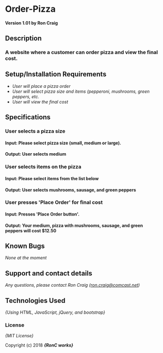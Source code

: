 # Order-Pizza

#### Version 1.01 by Ron Craig

## Description
### A website where a customer can order pizza and view the final cost.

## Setup/Installation Requirements
* _User will place a pizza order_
* _User will select pizza size and items (pepperoni, mushrooms, green peppers, etc._
* _User will view the final cost_

## Specifications

### User selects a pizza size
#### Input: Please select pizza size (small, medium or large).
#### Output: User selects medium

### User selects items on the pizza
#### Input: Please select items from the list below
#### Output: User selects mushrooms, sausage, and green peppers

### User presses 'Place Order' for final cost
#### Input: Presses 'Place Order button'.
#### Output: Your medium, pizza with mushrooms, sausage, and green peppers will cost $12.50

## Known Bugs
_None at the moment_

## Support and contact details

_Any questions, please contact Ron Craig (ron.craig@comcast.net)_

## Technologies Used

_{Using HTML, JavaScript, jQuery, and bootstrap}_

### License

*{MIT License}*

Copyright (c) 2018 **_{RonC works}_**
